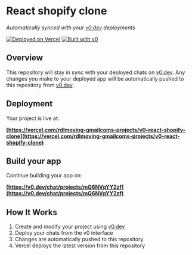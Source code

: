 # React shopify clone

*Automatically synced with your [v0.dev](https://v0.dev) deployments*

[![Deployed on Vercel](https://img.shields.io/badge/Deployed%20on-Vercel-black?style=for-the-badge&logo=vercel)](https://vercel.com/rdlmoving-gmailcoms-projects/v0-react-shopify-clone)
[![Built with v0](https://img.shields.io/badge/Built%20with-v0.dev-black?style=for-the-badge)](https://v0.dev/chat/projects/mQ6NVpYY2zf)

## Overview

This repository will stay in sync with your deployed chats on [v0.dev](https://v0.dev).
Any changes you make to your deployed app will be automatically pushed to this repository from [v0.dev](https://v0.dev).

## Deployment

Your project is live at:

**[https://vercel.com/rdlmoving-gmailcoms-projects/v0-react-shopify-clone](https://vercel.com/rdlmoving-gmailcoms-projects/v0-react-shopify-clone)**

## Build your app

Continue building your app on:

**[https://v0.dev/chat/projects/mQ6NVpYY2zf](https://v0.dev/chat/projects/mQ6NVpYY2zf)**

## How It Works

1. Create and modify your project using [v0.dev](https://v0.dev)
2. Deploy your chats from the v0 interface
3. Changes are automatically pushed to this repository
4. Vercel deploys the latest version from this repository
